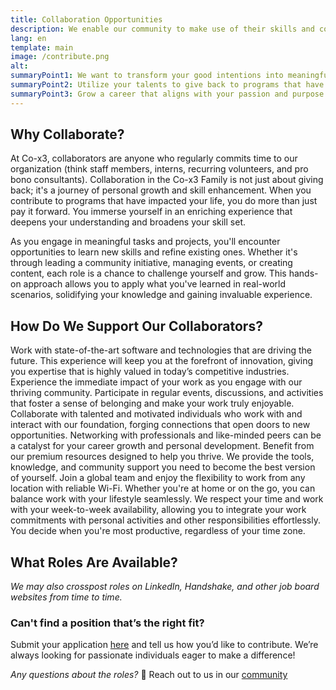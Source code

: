 ```yaml
---
title: Collaboration Opportunities
description: We enable our community to make use of their skills and commit regular time towards supporting programs that have benefited their growth journeys.
lang: en
template: main
image: /contribute.png
alt: 
summaryPoint1: We want to transform your good intentions into meaningful work.
summaryPoint2: Utilize your talents to give back to programs that have helped you.
summaryPoint3: Grow a career that aligns with your passion and purpose.
---
```


## Why Collaborate?

At Co-x3, collaborators are anyone who regularly commits time to our organization (think staff members, interns, recurring volunteers, and pro bono consultants). Collaboration in the Co-x3 Family is not just about giving back; it's a journey of personal growth and skill enhancement. When you contribute to programs that have impacted your life, you do more than just pay it forward. You immerse yourself in an enriching experience that deepens your understanding and broadens your skill set.

As you engage in meaningful tasks and projects, you'll encounter opportunities to learn new skills and refine existing ones. Whether it's through leading a community initiative, managing events, or creating content, each role is a chance to challenge yourself and grow. This hands-on approach allows you to apply what you've learned in real-world scenarios, solidifying your knowledge and gaining invaluable experience.

## How Do We Support Our Collaborators?

<ExpandableCard title="⚙️ Access to Cutting-Edge Technology" eventCategory="/make-positive-impact/collaborate" eventName="clicked advanced technology" contentPreview="Stay ahead of the curve with access to the latest tools and technologies.">
Work with state-of-the-art software and technologies that are driving the future. This experience will keep you at the forefront of innovation, giving you expertise that is highly valued in today’s competitive industries.

</ExpandableCard>
<ExpandableCard title="🤝 Engage with a Vibrant Community" eventCategory="/make-positive-impact/collaborate" eventName="clicked engaged community" contentPreview="Be part of a community that values your contributions and supports your growth.">
Experience the immediate impact of your work as you engage with our thriving community. Participate in regular events, discussions, and activities that foster a sense of belonging and make your work truly enjoyable.

<YouTube id="jXmQftQizac" />
</ExpandableCard>
<ExpandableCard title="🖇️ Build Meaningful Connections" eventCategory="/make-positive-impact/collaborate" eventName="clicked valuable connections" contentPreview="Network with inspiring individuals and accelerate your career.">
Collaborate with talented and motivated individuals who work with and interact with our foundation, forging connections that open doors to new opportunities. Networking with professionals and like-minded peers can be a catalyst for your career growth and personal development.

</ExpandableCard>
<ExpandableCard title="👑 Enjoy Exclusive Perks" eventCategory="/make-positive-impact/collaborate" eventName="clicked free perks" contentPreview="Access top-tier resources to elevate your personal and professional life.">
Benefit from our premium resources designed to help you thrive. We provide the tools, knowledge, and community support you need to become the best version of yourself.

</ExpandableCard>
<ExpandableCard title="🌎 Work From Anywhere, Globally" eventCategory="/make-positive-impact/collaborate" eventName="clicked wfh" contentPreview="Experience the freedom to work from anywhere in the world.">
Join a global team and enjoy the flexibility to work from any location with reliable Wi-Fi. Whether you're at home or on the go, you can balance work with your lifestyle seamlessly.

</ExpandableCard>
<ExpandableCard title="⌚ Flexible Scheduling" eventCategory="/make-positive-impact/collaborate" eventName="clicked flexible schedule" contentPreview="Work on your terms with a schedule that fits your life.">
We respect your time and work with your week-to-week availability, allowing you to integrate your work commitments with personal activities and other responsibilities effortlessly. You decide when you're most productive, regardless of your time zone.

</ExpandableCard>

## What Roles Are Available?

<JobBoard locale='en' />

_We may also crosspost roles on LinkedIn, Handshake, and other job board websites from time to time._

### Can't find a position that’s the right fit?

Submit your application [here](https://ask.x3.family/collaborator-application) and tell us how you’d like to contribute. We’re always looking for passionate individuals eager to make a difference!

_Any questions about the roles?_ 🤔 Reach out to us in our [community](https://our.x3.family/)
